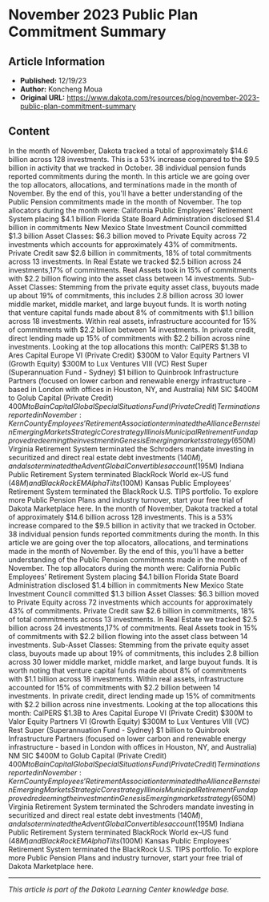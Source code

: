 # November 2023 Public Plan Commitment Summary

## Article Information
- **Published:** 12/19/23
- **Author:** Koncheng Moua
- **Original URL:** https://www.dakota.com/resources/blog/november-2023-public-plan-commitment-summary

## Content

In the month of November, Dakota tracked a total of approximately $14.6 billion across 128 investments. This is a 53% increase compared to the $9.5 billion in activity that we tracked in October. 38 individual pension funds reported commitments during the month. In this article we are going over the top allocators, allocations, and terminations made in the month of November. By the end of this, you'll have a better understanding of the Public Pension commitments made in the month of November. The top allocators during the month were: California Public Employees’ Retirement System placing $4.1 billion Florida State Board Administration disclosed $1.4 billion in commitments New Mexico State Investment Council committed $1.3 billion Asset Classes: $6.3 billion moved to Private Equity across 72 investments which accounts for approximately 43% of commitments. Private Credit saw $2.6 billion in commitments, 18% of total commitments across 13 investments. In Real Estate we tracked $2.5 billion across 24 investments,17% of commitments. Real Assets took in 15% of commitments with $2.2 billion flowing into the asset class between 14 investments. Sub-Asset Classes: Stemming from the private equity asset class, buyouts made up about 19% of commitments, this includes 2.8 billion across 30 lower middle market, middle market, and large buyout funds. It is worth noting that venture capital funds made about 8% of commitments with $1.1 billion across 18 investments. Within real assets, infrastructure accounted for 15% of commitments with $2.2 billion between 14 investments. In private credit, direct lending made up 15% of commitments with $2.2 billion across nine investments. Looking at the top allocations this month: CalPERS $1.3B to Ares Capital Europe VI (Private Credit) $300M to Valor Equity Partners VI (Growth Equity) $300M to Lux Ventures VIII (VC) Rest Super (Superannuation Fund - Sydney) $1 billion to Quinbrook Infrastructure Partners (focused on lower carbon and renewable energy infrastructure - based in London with offices in Houston, NY, and Australia) NM SIC $400M to Golub Capital (Private Credit) $400M to Bain Capital Global Special Situations Fund (Private Credit) Terminations reported in November: Kern County Employees’ Retirement Association terminated the AllianceBernstein Emerging Markets Strategic Core strategy Illinois Municipal Retirement Fund approved redeeming the investment in Genesis Emerging markets strategy ($650M) Virginia Retirement System terminated the Schroders mandate investing in securitized and direct real estate debt investments ($140M), and also terminated the Advent Global Convertibles account ($195M) Indiana Public Retirement System terminated BlackRock World ex–US fund ($48M) and BlackRock EM Alpha Tilts ($100M) Kansas Public Employees’ Retirement System terminated the BlackRock U.S. TIPS portfolio. To explore more Public Pension Plans and industry turnover, start your free trial of Dakota Marketplace here. In the month of November, Dakota tracked a total of approximately $14.6 billion across 128 investments. This is a 53% increase compared to the $9.5 billion in activity that we tracked in October. 38 individual pension funds reported commitments during the month. In this article we are going over the top allocators, allocations, and terminations made in the month of November. By the end of this, you'll have a better understanding of the Public Pension commitments made in the month of November. The top allocators during the month were: California Public Employees’ Retirement System placing $4.1 billion Florida State Board Administration disclosed $1.4 billion in commitments New Mexico State Investment Council committed $1.3 billion Asset Classes: $6.3 billion moved to Private Equity across 72 investments which accounts for approximately 43% of commitments. Private Credit saw $2.6 billion in commitments, 18% of total commitments across 13 investments. In Real Estate we tracked $2.5 billion across 24 investments,17% of commitments. Real Assets took in 15% of commitments with $2.2 billion flowing into the asset class between 14 investments. Sub-Asset Classes: Stemming from the private equity asset class, buyouts made up about 19% of commitments, this includes 2.8 billion across 30 lower middle market, middle market, and large buyout funds. It is worth noting that venture capital funds made about 8% of commitments with $1.1 billion across 18 investments. Within real assets, infrastructure accounted for 15% of commitments with $2.2 billion between 14 investments. In private credit, direct lending made up 15% of commitments with $2.2 billion across nine investments. Looking at the top allocations this month: CalPERS $1.3B to Ares Capital Europe VI (Private Credit) $300M to Valor Equity Partners VI (Growth Equity) $300M to Lux Ventures VIII (VC) Rest Super (Superannuation Fund - Sydney) $1 billion to Quinbrook Infrastructure Partners (focused on lower carbon and renewable energy infrastructure - based in London with offices in Houston, NY, and Australia) NM SIC $400M to Golub Capital (Private Credit) $400M to Bain Capital Global Special Situations Fund (Private Credit) Terminations reported in November: Kern County Employees’ Retirement Association terminated the AllianceBernstein Emerging Markets Strategic Core strategy Illinois Municipal Retirement Fund approved redeeming the investment in Genesis Emerging markets strategy ($650M) Virginia Retirement System terminated the Schroders mandate investing in securitized and direct real estate debt investments ($140M), and also terminated the Advent Global Convertibles account ($195M) Indiana Public Retirement System terminated BlackRock World ex–US fund ($48M) and BlackRock EM Alpha Tilts ($100M) Kansas Public Employees’ Retirement System terminated the BlackRock U.S. TIPS portfolio. To explore more Public Pension Plans and industry turnover, start your free trial of Dakota Marketplace here.

---

*This article is part of the Dakota Learning Center knowledge base.*